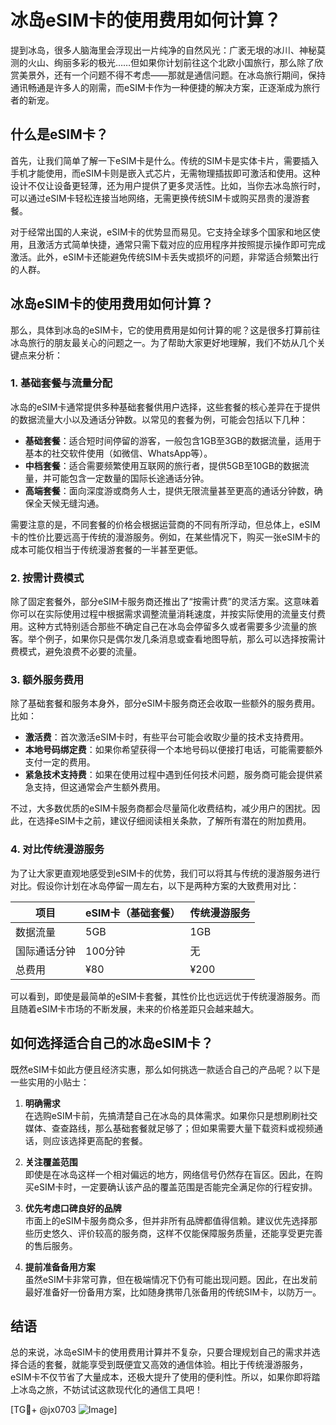# 冰岛eSIM卡的使用费用如何计算？

提到冰岛，很多人脑海里会浮现出一片纯净的自然风光：广袤无垠的冰川、神秘莫测的火山、绚丽多彩的极光……但如果你计划前往这个北欧小国旅行，那么除了欣赏美景外，还有一个问题不得不考虑——那就是通信问题。在冰岛旅行期间，保持通讯畅通是许多人的刚需，而eSIM卡作为一种便捷的解决方案，正逐渐成为旅行者的新宠。

## 什么是eSIM卡？

首先，让我们简单了解一下eSIM卡是什么。传统的SIM卡是实体卡片，需要插入手机才能使用，而eSIM卡则是嵌入式芯片，无需物理插拔即可激活和使用。这种设计不仅让设备更轻薄，还为用户提供了更多灵活性。比如，当你去冰岛旅行时，可以通过eSIM卡轻松连接当地网络，无需更换传统SIM卡或购买昂贵的漫游套餐。

对于经常出国的人来说，eSIM卡的优势显而易见。它支持全球多个国家和地区使用，且激活方式简单快捷，通常只需下载对应的应用程序并按照提示操作即可完成激活。此外，eSIM卡还能避免传统SIM卡丢失或损坏的问题，非常适合频繁出行的人群。

## 冰岛eSIM卡的使用费用如何计算？

那么，具体到冰岛的eSIM卡，它的使用费用是如何计算的呢？这是很多打算前往冰岛旅行的朋友最关心的问题之一。为了帮助大家更好地理解，我们不妨从几个关键点来分析：

### 1. **基础套餐与流量分配**
冰岛的eSIM卡通常提供多种基础套餐供用户选择，这些套餐的核心差异在于提供的数据流量大小以及通话分钟数。以常见的套餐为例，可能会包括以下几种：
- **基础套餐**：适合短时间停留的游客，一般包含1GB至3GB的数据流量，适用于基本的社交软件使用（如微信、WhatsApp等）。
- **中档套餐**：适合需要频繁使用互联网的旅行者，提供5GB至10GB的数据流量，并可能包含一定数量的国际长途通话分钟。
- **高端套餐**：面向深度游或商务人士，提供无限流量甚至更高的通话分钟数，确保全天候无缝沟通。

需要注意的是，不同套餐的价格会根据运营商的不同有所浮动，但总体上，eSIM卡的性价比要远高于传统的漫游服务。例如，在某些情况下，购买一张eSIM卡的成本可能仅相当于传统漫游套餐的一半甚至更低。

### 2. **按需计费模式**
除了固定套餐外，部分eSIM卡服务商还推出了“按需计费”的灵活方案。这意味着你可以在实际使用过程中根据需求调整流量消耗速度，并按实际使用的流量支付费用。这种方式特别适合那些不确定自己在冰岛会停留多久或者需要多少流量的旅客。举个例子，如果你只是偶尔发几条消息或查看地图导航，那么可以选择按需计费模式，避免浪费不必要的流量。

### 3. **额外服务费用**
除了基础套餐和服务本身外，部分eSIM卡服务商还会收取一些额外的服务费用。比如：
- **激活费**：首次激活eSIM卡时，有些平台可能会收取少量的技术支持费用。
- **本地号码绑定费**：如果你希望获得一个本地号码以便接打电话，可能需要额外支付一定的费用。
- **紧急技术支持费**：如果在使用过程中遇到任何技术问题，服务商可能会提供紧急支持，但这通常会产生额外费用。

不过，大多数优质的eSIM卡服务商都会尽量简化收费结构，减少用户的困扰。因此，在选择eSIM卡之前，建议仔细阅读相关条款，了解所有潜在的附加费用。

### 4. **对比传统漫游服务**
为了让大家更直观地感受到eSIM卡的优势，我们可以将其与传统的漫游服务进行对比。假设你计划在冰岛停留一周左右，以下是两种方案的大致费用对比：

| 项目         | eSIM卡（基础套餐） | 传统漫游服务       |
|--------------|--------------------|-------------------|
| 数据流量     | 5GB               | 1GB              |
| 国际通话分钟 | 100分钟           | 无                |
| 总费用       | ¥80               | ¥200             |

可以看到，即使是最简单的eSIM卡套餐，其性价比也远远优于传统漫游服务。而且随着eSIM卡市场的不断发展，未来的价格差距只会越来越大。

## 如何选择适合自己的冰岛eSIM卡？

既然eSIM卡如此方便且经济实惠，那么如何挑选一款适合自己的产品呢？以下是一些实用的小贴士：

1. **明确需求**  
   在选购eSIM卡前，先搞清楚自己在冰岛的具体需求。如果你只是想刷刷社交媒体、查查路线，那么基础套餐就足够了；但如果需要大量下载资料或视频通话，则应该选择更高配的套餐。

2. **关注覆盖范围**  
   即使是在冰岛这样一个相对偏远的地方，网络信号仍然存在盲区。因此，在购买eSIM卡时，一定要确认该产品的覆盖范围是否能完全满足你的行程安排。

3. **优先考虑口碑良好的品牌**  
   市面上的eSIM卡服务商众多，但并非所有品牌都值得信赖。建议优先选择那些历史悠久、评价较高的服务商，这样不仅能保障服务质量，还能享受更完善的售后服务。

4. **提前准备备用方案**  
   虽然eSIM卡非常可靠，但在极端情况下仍有可能出现问题。因此，在出发前最好准备好一份备用方案，比如随身携带几张备用的传统SIM卡，以防万一。

## 结语

总的来说，冰岛eSIM卡的使用费用计算并不复杂，只要合理规划自己的需求并选择合适的套餐，就能享受到既便宜又高效的通信体验。相比于传统漫游服务，eSIM卡不仅节省了大量成本，还极大提升了使用的便利性。所以，如果你即将踏上冰岛之旅，不妨试试这款现代化的通信工具吧！

[TG💪+ @jx0703 ![Image](https://github.com/user-attachments/assets/dbca1d08-cadb-493c-b0ec-ad6f7a83f270)]
